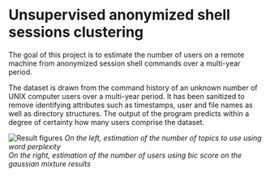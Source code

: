 Unsupervised anonymized shell sessions clustering
=================================================

The goal of this project is to estimate the number of users on a remote machine from anonymized session shell commands over a multi-year period.

The dataset is drawn from the command history of an unknown number of UNIX computer users over a multi-year period.
It has been sanitized to remove identifying attributes such as timestamps, user and file names as well as directory structures. The output of the program predicts within a degree of certainty how many users comprise the dataset.

![Result figures](https://github.com/percevalw/ShellUsersClustering/raw/master/doc/figure.png)
*On the left, estimation of the number of topics to use using word perplexity*   
*On the right, estimation of the number of users using bic score on the gaussian mixture results*
